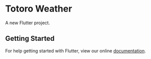# Totoro Weather

A new Flutter project.

## Getting Started

For help getting started with Flutter, view our online
[documentation](https://flutter.io/).
